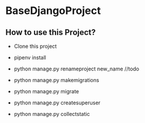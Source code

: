 # BaseDjangoProject

## How to use this Project?

- Clone this project

- pipenv install

- python manage.py renameproject new_name //todo

- python manage.py makemigrations
- python manage.py migrate

- python manage.py createsuperuser

- python manage.py collectstatic

